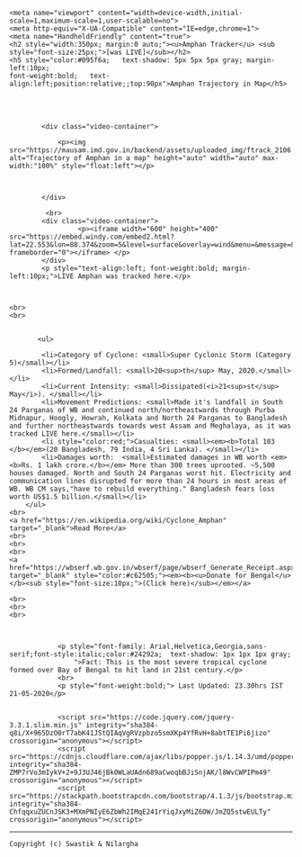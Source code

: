 <!DOCTYPE html>

<html>
<head>
    <link rel="stylesheet" href="https://stackpath.bootstrapcdn.com/bootstrap/4.1.3/css/bootstrap.min.css" integrity="sha384-MCw98/SFnGE8fJT3GXwEOngsV7Zt27NXFoaoApmYm81iuXoPkFOJwJ8ERdknLPMO" crossorigin="anonymous">
    <link href='https://fonts.googleapis.com/css?family=Source+Sans+Pro:200,400' rel='stylesheet' type='text/css'>
    <link href="amphan_live_tracker.css" type="text/css" rel="stylesheet">

    <meta name="viewport" content="width=device-width,initial-scale=1,maximum-scale=1,user-scalable=no">
    <meta http-equiv="X-UA-Compatible" content="IE=edge,chrome=1">
    <meta name="HandheldFriendly" content="true">
    <h2 style="width:350px; margin:0 auto;"><u>Amphan Tracker</u> <sub style="font-size:25px;">[was LIVE]</sub></h2>
    <h5 style="color:#095f6a;	text-shadow: 5px 5px 5px gray; margin-left:10px;
	font-weight:bold;	text-align:left;position:relative;;top:90px">Amphan Trajectory in Map</h5>

</head>
 
<body>
    <br>
    <br>




            <div class="video-container">

                <p><img src="https://mausam.imd.gov.in/backend/assets/uploaded_img/ftrack_2106.png" alt="Trajectory of Amphan in a map" height="auto" width="auto" max-width:"100%" style="float:left"></p>
                
               

            </div>
            
             <br>
            <div class="video-container">
                     <p><iframe width="600" height="400" src="https://embed.windy.com/embed2.html?lat=22.553&lon=88.374&zoom=5&level=surface&overlay=wind&menu=&message=&marker=&calendar=&pressure=&type=map&location=coordinates&detail=&detailLat=22.566&detailLon=88.365&metricWind=default&metricTemp=default&radarRange=-1" frameborder="0"></iframe> </p>
            </div>
            <p style="text-align:left; font-weight:bold; margin-left:10px;">LIVE Amphan was tracked here.</p>



    <br>
    <br>


           <ul>

            <li>Category of Cyclone: <small>Super Cyclonic Storm (Category 5)</small></li>
            <li>Formed/Landfall: <small>20<sup>th</sup> May, 2020.</small></li>
            <li>Current Intensity: <small>Dissipated(<i>21<sup>st</sup> May</i>). </small></li>
            <li>Movement Predictions: <small>Made it's landfall in South 24 Parganas of WB and continued north/northeastwards through Purba Midnapur, Hoogly, Howrah, Kolkata and North 24 Parganas to Bangladesh and further northeastwards towards west Assam and Meghalaya, as it was tracked LIVE here.</small></li>
            <li style="color:red;">Casualties: <small><em><b>Total 103 </b></em>(20 Bangladesh, 79 India, 4 Sri Lanka). </small></li>
            <li>Damages worth:  <small>Estimated damages in WB worth <em><b>Rs. 1 lakh crore.</b></em> More than 300 trees uprooted. ~5,500 houses damaged. North and South 24 Parganas worst hit. Electricity and communication lines disrupted for more than 24 hours in most areas of WB. WB CM says,"have to rebuild everything." Bangladesh fears loss worth US$1.5 billion.</small></li>
        </ul>
    <br>
    <a href="https://en.wikipedia.org/wiki/Cyclone_Amphan" target="_blank">Read More</a>
    <br>
    <br>
    <br>
    <a href="https://wbserf.wb.gov.in/wbserf/page/wbserf_Generate_Receipt.aspx" target="_blank" style="color:#c62505;"><em><b><u>Donate for Bengal</u></b><sub style="font-size:10px;">(Click here)</sub></em></a>

    <br>
    <br>
    <br>



                <p style="font-family: Arial,Helvetica,Georgia,sans-serif;font-style:italic;color:#24292a;  text-shadow: 1px 1px 1px gray;
                    ">Fact: This is the most severe tropical cyclone formed over Bay of Bengal to hit land in 21st century.</p>
                <br>
                <p style="font-weight:bold;"> Last Updated: 23.30hrs IST 21-05-2020</p>


                <script src="https://code.jquery.com/jquery-3.3.1.slim.min.js" integrity="sha384-q8i/X+965DzO0rT7abK41JStQIAqVgRVzpbzo5smXKp4YfRvH+8abtTE1Pi6jizo" crossorigin="anonymous"></script>
                <script src="https://cdnjs.cloudflare.com/ajax/libs/popper.js/1.14.3/umd/popper.min.js" integrity="sha384-ZMP7rVo3mIykV+2+9J3UJ46jBk0WLaUAdn689aCwoqbBJiSnjAK/l8WvCWPIPm49" crossorigin="anonymous"></script>
                <script src="https://stackpath.bootstrapcdn.com/bootstrap/4.1.3/js/bootstrap.min.js" integrity="sha384-ChfqqxuZUCnJSK3+MXmPNIyE6ZbWh2IMqE241rYiqJxyMiZ6OW/JmZQ5stwEULTy" crossorigin="anonymous"></script>


</body>

<hr>
<footer>
    <code style="text-align:center;">Copyright (c) Swastik &amp; Nilargha </code>
</footer>

</html>
